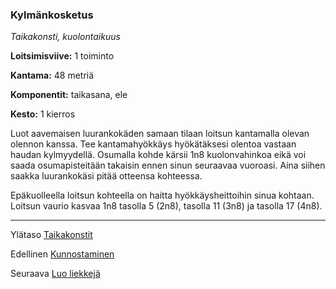 ### Kylmänkosketus

*Taikakonsti, kuolontaikuus*

**Loitsimisviive:** 1 toiminto

**Kantama:** 48 metriä

**Komponentit:** taikasana, ele

**Kesto:** 1 kierros

Luot aavemaisen luurankokäden samaan tilaan loitsun kantamalla olevan olennon kanssa. Tee kantamahyökkäys hyökätäksesi olentoa vastaan haudan kylmyydellä. Osumalla kohde kärsii 1n8 kuolonvahinkoa eikä voi saada osumapisteitään takaisin ennen sinun seuraavaa vuoroasi. Aina siihen saakka luurankokäsi pitää otteensa kohteessa.

Epäkuolleella loitsun kohteella on haitta hyökkäysheittoihin sinua kohtaan. Loitsun vaurio kasvaa 1n8 tasolla 5 (2n8), tasolla 11 (3n8) ja tasolla 17 (4n8).

----

Ylätaso [Taikakonstit](0.piirin_taikakonstit.md)

Edellinen [Kunnostaminen](Kunnostaminen.md)

Seuraava [Luo liekkejä](Luo_liekkejä.md)